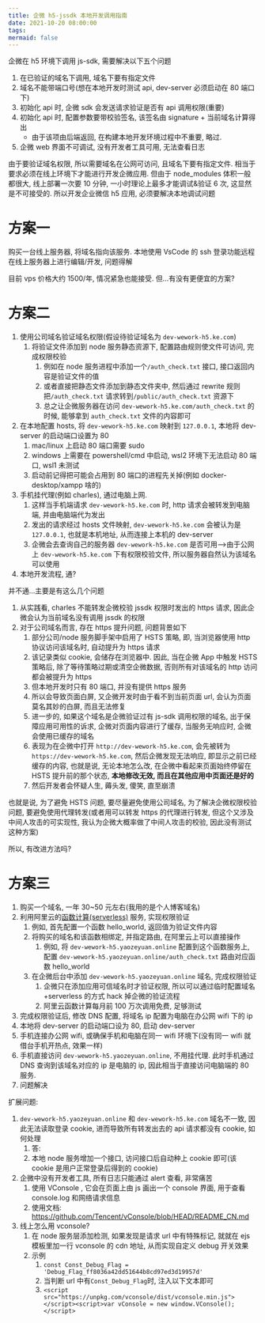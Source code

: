 ```yaml
---
title: 企微 h5-jssdk 本地开发调用指南
date: 2021-10-20 08:00:00
tags:
mermaid: false
---
```


企微在 h5 环境下调用 js-sdk, 需要解决以下五个问题

1. 在已验证的域名下调用, 域名下要有指定文件
2. 域名不能带端口号(想在本地开发时测试 api, dev-server 必须启动在 80 端口下)
3. 初始化 api 时, 企微 sdk 会发送请求验证是否有 api 调用权限(重要)
4. 初始化 api 时, 配置参数要带校验签名, 该签名由 signature + 当前域名计算得出
   - 由于该项由后端返回, 在构建本地开发环境过程中不重要, 略过.
5. 企微 web 界面不可调试, 没有开发者工具可用, 无法查看日志

由于要验证域名权限, 所以需要域名在公网可访问, 且域名下要有指定文件. 相当于要求必须在线上环境下才能进行开发企微应用. 但由于 node_modules 体积一般都很大, 线上部署一次要 10 分钟, 一小时理论上最多才能调试&验证 6 次, 这显然是不可接受的. 所以开发企业微信 h5 应用, 必须要解决本地调试问题

# 方案一

购买一台线上服务器, 将域名指向该服务. 本地使用 VsCode 的 ssh 登录功能远程在线上服务器上进行编辑/开发, 问题得解

目前 vps 价格大约 1500/年, 情况紧急也能接受. 但...有没有更便宜的方案?

# 方案二

1. 使用公司域名验证域名权限(假设待验证域名为 `dev-wework-h5.ke.com`)
   1. 将验证文件添加到 node 服务静态资源下, 配置路由规则使文件可访问, 完成权限校验
      1. 例如在 node 服务进程中添加一个`/auth_check.txt` 接口, 接口返回内容是验证文件的值
      2. 或者直接把静态文件添加到静态文件夹中, 然后通过 rewrite 规则把`/auth_check.txt` 请求转到`/public/auth_check.txt` 资源下
      3. 总之让企微服务器在访问 `dev-wework-h5.ke.com/auth_check.txt` 的时候, 能够拿到 `auth_check.txt` 文件的内容即可
2. 在本地配置 hosts, 将 `dev-wework-h5.ke.com` 映射到 `127.0.0.1`, 本地将 dev-server 的启动端口设置为 80
   1. mac/linux 上启动 80 端口需要 sudo
   2. windows 上需要在 powershell/cmd 中启动, wsl2 环境下无法启动 80 端口, wsl1 未测试
   3. 启动前记得把可能会占用到 80 端口的进程先关掉(例如 docker-desktop/xampp 啥的)
3. 手机挂代理(例如 charles), 通过电脑上网.
   1. 这样当手机端请求 `dev-wework-h5.ke.com` 时, http 请求会被转发到电脑端, 并由电脑端代为发出
   2. 发出的请求经过 hosts 文件映射, `dev-wework-h5.ke.com` 会被认为是 `127.0.0.1`, 也就是本机地址, 从而连接上本机的 dev-server
   3. 企微会去查询自己的服务器 `dev-wework-h5.ke.com` 是否可用-->由于公网上 `dev-wework-h5.ke.com` 下有权限校验文件, 所以服务器自然认为该域名可以使用
4. 本地开发流程, 通?

并不通...主要是有这么几个问题

1. 从实践看, charles 不能转发企微校验 jssdk 权限时发出的 https 请求, 因此企微会认为当前域名没有调用 jssdk 的权限
2. 对于公司域名而言, 存在 https 提升问题, 问题背景如下
   1. 部分公司/node 服务脚手架中启用了 HSTS 策略, 即, 当浏览器使用 http 协议访问该域名时, 自动提升为 https 请求
   2. 该记录类似 cookie, 会储存在浏览器中. 因此, 当在企微 App 中触发 HSTS 策略后, 除了等待策略过期或清空企微数据, 否则所有对该域名的 http 访问都会被提升为 https
   3. 但本地开发时只有 80 端口, 并没有提供 https 服务
   4. 所以会导致页面白屏, 又企微开发时由于看不到当前页面 url, 会认为页面莫名其妙的白屏, 而且无法修复
   5. 进一步的, 如果这个域名是企微验证过有 js-sdk 调用权限的域名, 出于保障应用可用性的诉求, 企微对页面内容进行了缓存, 当服务无响应时, 企微会使用已缓存的域名
   6. 表现为在企微中打开 `http://dev-wework-h5.ke.com`, 会先被转为 `https://dev-wework-h5.ke.com`, 然后企微发现无法响应, 即显示之前已经缓存的内容, 也就是说, 无论本地怎么改, 在企微中看起来页面始终停留在 HSTS 提升前的那个状态, **本地修改无效, 而且在其他应用中页面还是好的**
   7. 然后开发者会怀疑人生, 薅头发, 傻笑, 直至崩溃

也就是说, 为了避免 HSTS 问题, 要尽量避免使用公司域名, 为了解决企微权限校验问题, 要避免使用代理转发(或者用可以转发 https 的代理进行转发, 但这个又涉及中间人攻击的可实现性, 我认为企微大概率做了中间人攻击的校验, 因此没有测试这种方案)

所以, 有改进方法吗?

# 方案三

1. 购买一个域名, 一年 30~50 元左右(我用的是个人博客域名)
2. 利用阿里云的[函数计算(serverless)](https://fcnext.console.aliyun.com/) 服务, 实现权限验证
   1. 例如, 首先配置一个函数 hello_world, 返回值为验证文件内容
   2. 将购买的域名和该函数相绑定, 并指定路由, 在阿里云上可以直接操作
      1. 例如, 将 `dev-wework-h5.yaozeyuan.online` 配置到这个函数服务上, 配置 `dev-wework-h5.yaozeyuan.online/auth_check.txt` 路由对应函数 hello_world
   3. 在企微后台中添加 `dev-wework-h5.yaozeyuan.online` 域名, 完成权限验证
      1. 企微只在添加应用可信域名时才验证权限, 所以可以通过临时配置域名+serverless 的方式 hack 掉企微的验证流程
      2. 阿里云函数计算每月前 100 万次调用免费, 足够测试
3. 完成权限验证后, 修改 DNS 配置, 将域名 ip 配置为电脑在办公网 wifi 下的 ip
4. 本地将 dev-server 的启动端口设为 80, 启动 dev-server
5. 手机连接办公网 wifi, 或确保手机和电脑在同一 wifi 环境下(没有同一 wifi 就借台手机开热点, 效果一样)
6. 手机直接访问 `dev-wework-h5.yaozeyuan.online`, 不用挂代理. 此时手机通过 DNS 查询到该域名对应的 ip 是电脑的 ip, 因此相当于直接访问电脑端的 80 服务.
7. 问题解决

扩展问题:

1. `dev-wework-h5.yaozeyuan.online` 和 `dev-wework-h5.ke.com` 域名不一致, 因此无法读取登录 cookie, 进而导致所有转发出去的 api 请求都没有 cookie, 如何处理
   1. 答:
   2. 本地 node 服务增加一个接口, 访问接口后自动种上 cookie 即可(该 cookie 是用户正常登录后得到的 cookie)
2. 企微中没有开发者工具, 所有日志只能通过 alert 查看, 非常痛苦
   1. 使用 VConsole , 它会在页面上由 js 画出一个 console 界面, 用于查看 console.log 和网络请求信息
   2. 使用文档: https://github.com/Tencent/vConsole/blob/HEAD/README_CN.md
3. 线上怎么用 vconsole?
   1. 在 node 服务层添加检测, 如果发现是请求 url 中有特殊标记, 就就在 ejs 模板里加一行 vconsole 的 cdn 地址, 从而实现自定义 debug 开关效果
   2. 示例
      1. `const Const_Debug_Flag = 'Debug_Flag_ff8036a42dd51644b8cd97ed3d19957d'`
      2. 当判断 url 中有`Const_Debug_Flag`时, 注入以下文本即可
      3. `<script src="https://unpkg.com/vconsole/dist/vconsole.min.js"></script><script>var vConsole = new window.VConsole();</script>`
